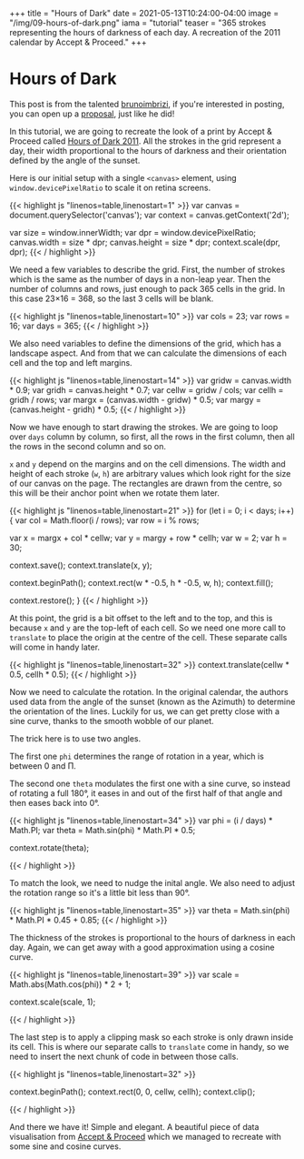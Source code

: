 +++
title = "Hours of Dark"
date = 2021-05-13T10:24:00-04:00
image = "/img/09-hours-of-dark.png"
iama = "tutorial"
teaser = "365 strokes representing the hours of darkness of each day. A recreation of the 2011 calendar by Accept & Proceed."
+++

# Hours of Dark

<p class="tutorial-contributor">
This post is from the talented <a href="https://brunoimbrizi.com/">brunoimbrizi</a>, if you're interested in posting, you can open up a <a href="https://github.com/tholman/generative-artistry/issues/31">proposal</a>, just like he did!
</p>

In this tutorial, we are going to recreate the look of a print by Accept & Proceed called <a href="https://acceptandproceed.com/shop/HOD11" target="_blank">Hours of Dark 2011</a>. All the strokes in the grid represent a day, their width proportional to the hours of darkness and their orientation defined by the angle of the sunset.

Here is our initial setup with a single `<canvas>` element, using `window.devicePixelRatio` to scale it on retina screens.

<div class="tmd-trigger" data-from="0">
{{< highlight js "linenos=table,linenostart=1" >}}
var canvas = document.querySelector('canvas');
var context = canvas.getContext('2d');

var size = window.innerWidth;
var dpr = window.devicePixelRatio;
canvas.width = size * dpr;
canvas.height = size * dpr;
context.scale(dpr, dpr);
{{< / highlight >}}
</div>

We need a few variables to describe the grid. First, the number of strokes which is the same as the number of days in a non-leap year. Then the number of columns and rows, just enough to pack 365 cells in the grid. In this case 23&times;16 = 368, so the last 3 cells will be blank.

<div class="tmd-trigger" data-from="10">
{{< highlight js "linenos=table,linenostart=10" >}}
var cols = 23;
var rows = 16;
var days = 365;
{{< / highlight >}}
</div>

We also need variables to define the dimensions of the grid, which has a landscape aspect. And from that we can calculate the dimensions of each cell and the top and left margins.

<div class="tmd-trigger" data-from="14">
{{< highlight js "linenos=table,linenostart=14" >}}
var gridw = canvas.width  * 0.9;
var gridh = canvas.height * 0.7;
var cellw = gridw / cols;
var cellh = gridh / rows;
var margx = (canvas.width  - gridw) * 0.5;
var margy = (canvas.height - gridh) * 0.5;
{{< / highlight >}}
</div>

Now we have enough to start drawing the strokes. We are going to loop over `days` column by column, so first, all the rows in the first column, then all the rows in the second column and so on. 

`x` and `y` depend on the margins and on the cell dimensions. The width and height of each stroke (`w`, `h`) are arbitrary values which look right for the size of our canvas on the page. The rectangles are drawn from the centre, so this will be their anchor point when we rotate them later.

<div class="tmd-trigger" data-from="21">
{{< highlight js "linenos=table,linenostart=21" >}}
for (let i = 0; i < days; i++) {
  var col = Math.floor(i / rows);
  var row = i % rows;

  var x = margx + col * cellw;
  var y = margy + row * cellh;
  var w = 2;
  var h = 30;
  
  context.save();
  context.translate(x, y);

  context.beginPath();
  context.rect(w * -0.5, h * -0.5, w, h);
  context.fill();

  context.restore();
}
{{< / highlight >}}
</div>

At this point, the grid is a bit offset to the left and to the top, and this is because `x` and `y` are the top-left of each cell. So we need one more call to `translate` to place the origin at the centre of the cell. These separate calls will come in handy later.

<div class="tmd-trigger" data-from="32" data-to="32" data-action="inject" data-indent="1">
{{< highlight js "linenos=table,linenostart=32" >}}
context.translate(cellw * 0.5, cellh * 0.5);
{{< / highlight >}}
</div>

Now we need to calculate the rotation. In the original calendar, the authors used data from the angle of the sunset (known as the Azimuth) to determine the orientation of the lines. Luckily for us, we can get pretty close with a sine curve, thanks to the smooth wobble of our planet.

The trick here is to use two angles.

The first one `phi` determines the range of rotation in a year, which is between 0 and &Pi;.

The second one `theta` modulates the first one with a sine curve, so instead of rotating a full 180&deg;, it eases in and out of the first half of that angle and then eases back into 0&deg;.

<div class="tmd-trigger" data-from="34" data-to="34" data-action="inject" data-indent="1">
{{< highlight js "linenos=table,linenostart=34" >}}
var phi = (i / days) * Math.PI;
var theta = Math.sin(phi) * Math.PI * 0.5;

context.rotate(theta);
 
{{< / highlight >}}
</div>

To match the look, we need to nudge the inital angle. We also need to adjust the rotation range so it's a little bit less than 90&deg;.

<div class="tmd-trigger" data-from="35" data-to="36" data-action="replace" data-indent="1">
{{< highlight js "linenos=table,linenostart=35" >}}
var theta = Math.sin(phi) * Math.PI * 0.45 + 0.85;
{{< / highlight >}}
</div>

The thickness of the strokes is proportional to the hours of darkness in each day. Again, we can get away with a good approximation using a cosine curve.

<div class="tmd-trigger" data-from="39" data-to="39" data-action="inject" data-indent="1">
{{< highlight js "linenos=table,linenostart=39" >}}
var scale = Math.abs(Math.cos(phi)) * 2 + 1;

context.scale(scale, 1);
 
{{< / highlight >}}
</div>

The last step is to apply a clipping mask so each stroke is only drawn inside its cell. This is where our separate calls to `translate` come in handy, so we need to insert the next chunk of code in between those calls.

<div class="tmd-trigger" data-from="32" data-to="32" data-action="inject" data-indent="1">
{{< highlight js "linenos=table,linenostart=32" >}}
 
context.beginPath();
context.rect(0, 0, cellw, cellh);
context.clip();
 
{{< / highlight >}}
</div>

And there we have it! Simple and elegant. A beautiful piece of data visualisation from <a href="https://acceptandproceed.com/shop/HOD11" target="_blank">Accept &amp; Proceed</a> which we managed to recreate with some sine and cosine curves.
